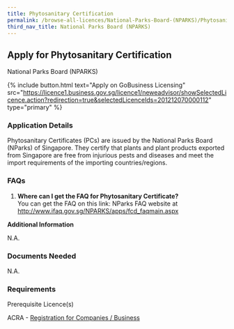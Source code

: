 ```yaml
---
title: Phytosanitary Certification
permalink: /browse-all-licences/National-Parks-Board-(NPARKS)/Phytosanitary-Certification
third_nav_title: National Parks Board (NPARKS)
---
```


## Apply for Phytosanitary Certification

National Parks Board (NPARKS)

{% include button.html text="Apply on GoBusiness Licensing" src="https://licence1.business.gov.sg/licence1/neweadvisor/showSelectedLicence.action?redirection=true&selectedLicenceIds=201212070000112" type="primary" %}

<H3>Application Details</H3>

<p>Phytosanitary Certificates (PCs) are issued by the National Parks Board (NParks) of Singapore. They certify that plants and plant products exported from Singapore are free from injurious pests and diseases and meet the import requirements of the importing countries/regions.</p>
 <h3>FAQs</h3>
 <ol>
 <li><strong>Where can I get the FAQ for Phytosanitary Certificate?</strong><br />You can get the FAQ on this link: NParks FAQ website at <a href="http://www.ifaq.gov.sg/NPARKS/apps/fcd_faqmain.aspx" target="_blank" rel="noopener">http://www.ifaq.gov.sg/NPARKS/apps/fcd_faqmain.aspx</a></li>
 </ol>

<strong>Additional Information</strong>

N.A.

<H3>Documents Needed</H3>

N.A.

<H3>Requirements</H3>

<p>Prerequisite Licence(s)</p>
 <p>ACRA - <a href="https://www.acra.gov.sg/Home/" target="_blank" rel="noopener">Registration for Companies / Business</a></p>

